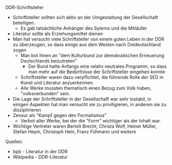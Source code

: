 DDR-Schriftsteller

- Schriftsteller sollten sich aktiv an der Umgestaltung der Gesellschaft beteiligen.
  - Es gab tatsächliche Anhänger des Sytems und die Mitläufer
- Literatur sollte als Erziehungsmittel dienen
- Man hat versucht viele Schriftsteller von einem guten Leben in der DDR zu überzeugen, so dass einige aus dem Westen nach Ostdeutschland zogen
    - Man bot ihnen an "dem Kulturbund zur demokratischen Erneuerung Deutschlands beizutreten"
      - Der Bund hatte Anfangs eine relativ neutrales Programm, so dass man mehr auf die Bedürfnisse der Schriftsteller eingehen konnte
    - Schriftsteller waren dazu verpflichtet, die führende Rolle der SED in Kunst und Literatur anzuerkennen.
    - Alle Werke mussten thematisch einen Bezug zum Volk haben, "volksverbunden" sein.
- Die Lage der Schriftsteller in der Gesellschaft war sehr instabil, in einigen Aspekten hat man versucht sie zu priviligieren, in anderen sie zu disziplinieren
- Zensur als "Kampf gegen den Formalismus"
  - Verbot aller Werke, bei der die "Form" wichtiger als der Inhalt war.
- Wichtige Vertreter waren Bertolt Brecht, Christa Wolf, Heiner Müller, Stefan Heym, Christoph Hein, Franz Fühmann und weitere

Quellen:

- bpb - Literatur in der DDR
- Wikipedia - DDR-Literatur
